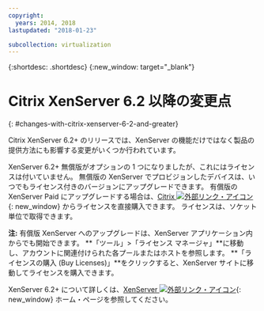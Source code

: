 ```yaml
---
copyright:
  years: 2014, 2018
lastupdated: "2018-01-23"

subcollection: virtualization
---
```

{:shortdesc: .shortdesc}
{:new_window: target="_blank"}

# Citrix XenServer 6.2 以降の変更点
{: #changes-with-citrix-xenserver-6-2-and-greater}

Citrix XenServer 6.2+ のリリースでは、XenServer の機能だけではなく製品の提供方法にも影響する変更がいくつか行われています。

XenServer 6.2+ 無償版がオプションの 1 つになりましたが、これにはライセンスは付いていません。 無償版の XenServer でプロビジョンしたデバイスは、いつでもライセンス付きのバージョンにアップグレードできます。 有償版の XenServer Paid にアップグレードする場合は、[Citrix ![外部リンク・アイコン](../../icons/launch-glyph.svg "外部リンク・アイコン")](https://www.citrix.com/products/xenserver/buy.html){: new_window} からライセンスを直接購入できます。 ライセンスは、ソケット単位で取得できます。

**注:** 有償版 XenServer へのアップグレードは、XenServer アプリケーション内からでも開始できます。 **「ツール」>「ライセンス マネージャ」**に移動し、アカウントに関連付けられた各プールまたはホストを参照します。 **「ライセンスの購入 (Buy Licenses)」**をクリックすると、XenServer サイトに移動してライセンスを購入できます。

XenServer 6.2+ について詳しくは、[XenServer ![外部リンク・アイコン](../../icons/launch-glyph.svg "外部リンク・アイコン")](https://www.citrix.com/products/xenserver/overview.html){: new_window} ホーム・ページを参照してください。
